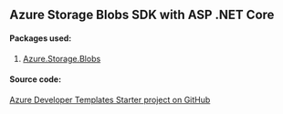 ## Azure Storage Blobs SDK with ASP .NET Core


#### Packages used:
1. [Azure.Storage.Blobs](https://www.nuget.org/packages/Azure.Storage.Blobs/)

#### Source code:

[Azure Developer Templates Starter project on GitHub](https://github.com/Daniel-Krzyczkowski/AzureDeveloperTemplates/tree/feature/azure-web-api-starter-project/src/azure-asp-net-core-starter-template/AzureDeveloperTemplates.Starter)
